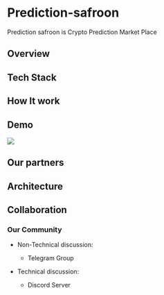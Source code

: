 # Prediction-safroon
Prediction safroon is Crypto Prediction Market Place

## Overview


## Tech Stack


## How It work

## Demo


![](https://www.gitbook.com/cdn-cgi/image/width=256,height=40,fit=contain,dpr=1.5,format=auto/https%3A%2F%2F828262926-files.gitbook.io%2F~%2Ffiles%2Fv0%2Fb%2Fgitbook-x-prod.appspot.com%2Fo%2Fspaces%252F-Me_G5lHljRT4SyKcEA9%252Flogo%252Fh0vEEm11UGmb8yrr7H18%252Flogo.png%3Falt%3Dmedia%26token%3D8e5ce850-b4cd-4670-93c9-a8ebf0077a57)

## Our partners

## Architecture


## Collaboration


### Our Community 

- Non-Technical discussion:
    - Telegram Group


- Technical discussion: 
    - Discord Server
